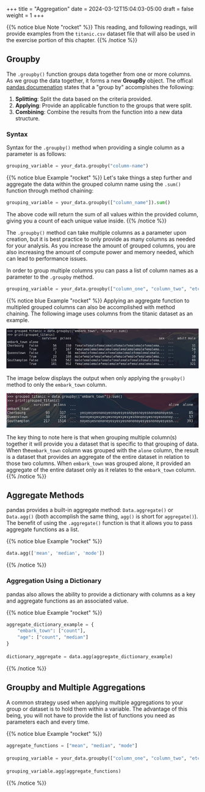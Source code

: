 +++
title = "Aggregation"
date = 2024-03-12T15:04:03-05:00
draft = false
weight = 1
+++

{{% notice blue Note "rocket" %}}
This reading, and following readings, will provide examples from the `titanic.csv` dataset file that will also be used in the exercise portion of this chapter.
{{% /notice %}}

## Groupby

The `.groupby()` function groups data together from one or more columns. As we group the data together, it forms a new **GroupBy** object. The offical [pandas documenation](https://pandas.pydata.org/pandas-docs/stable/user_guide/groupby.html) states that a "group by" accomplshes the following:
1. **Splitting**: Split the data based on the criteria provided.
1. **Applying**: Provide an applicable function to the groups that were split.
1. **Combining**: Combine the results from the function into a new data structure.

### Syntax

Syntax for the `.groupby()` method when providing a single column as a parameter is as follows:

```python
grouping_variable = your_data.groupby("column-name")
```

{{% notice blue Example "rocket" %}}
Let's take things a step further and aggregate the data within the grouped column name using the `.sum()` function through method chaining:

```python
grouping_variable = your_data.groupby(["column_name"]).sum()
```

The above code will return the sum of all values within the provided column, giving you a count of each unique value inside.
{{% /notice %}}

The `.groupby()` method can take multiple columns as a parameter upon creation, but it is best practice to only provide as many columns as needed for your analysis. As you increase the amount of grouped columns, you are also increasing the amount of compute power and memory needed, which can lead to performance issues.

In order to group multiple columns you can pass a list of column names as a parameter to the `.groupby` method.

```python
grouping_variable = your_data.groupby(["column_one", "column_two", "etc.."])
```

{{% notice blue Example "rocket" %}}
Applying an aggregate function to multipled grouped columns can also be accomplished with method chaining. The following image uses columns from the titanic dataset as an example.

![Creating a new groupby object from the columns "embark_town" and "alone" and applying the sum aggregate function](pictures/grouped-titanic.png?classes=border)

The image below displays the output when only applying the `groupby()` method to only the `embark_town` column.

![Applying a groupby method to only the "embark_town" column within the titanic.csv dataset to view the output](pictures/groupby-embark-town.png?classes=border)

The key thing to note here is that when grouping multiple column(s) together it will provide you a dataset that is specific to that grouping of data. When the`embark_town` column was grouped with the `alone` column, the result is a dataset that provides an aggregate of the entire dataset in relation to those two columns. When `embark_town` was grouped alone, it provided an aggregate of the entire dataset only as it relates to the `embark_town` column.
{{% /notice %}}

## Aggregate Methods

pandas provides a built-in aggregate method: `Data.aggregate()` or `Data.agg()` (both accomplish the same thing, `agg()` is short for `aggregate()`). The benefit of using the `.aggregate()` function is that it allows you to pass aggregate functions as a list.

{{% notice blue Example "rocket" %}}
```python
data.agg(['mean', 'median', 'mode'])
```
{{% /notice %}}

### Aggregation Using a Dictionary

pandas also allows the ability to provide a dictionary with columns as a key and aggregate functions as an associated value.

{{% notice blue Example "rocket" %}}
```python
aggregate_dictionary_example = {
    "embark_town": ["count"], 
    "age": ["count", "median"]
}

dictionary_aggregate = data.agg(aggregate_dictionary_example)
```
{{% /notice %}}

## Groupby and Multiple Aggregations

A common strategy used when applying multiple aggregations to your group or dataset is to hold them within a variable. The advantage of this being, you will not have to provide the list of functions you need as parameters each and every time.

{{% notice blue Example "rocket" %}}
```python
aggregate_functions = ["mean", "median", "mode"]

grouping_variable = your_data.groupby(["column_one", "column_two", "etc.."])

grouping_variable.agg(aggregate_functions)
```
{{% /notice %}}